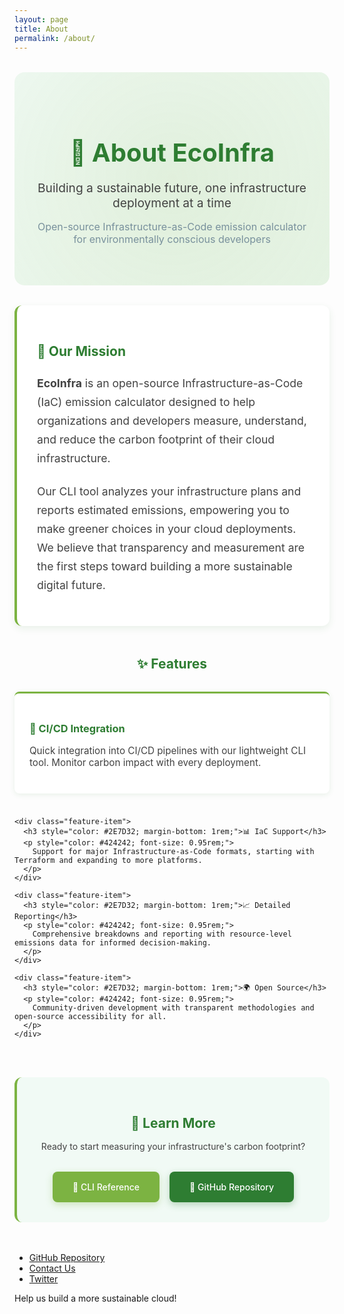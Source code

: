 ```yaml
---
layout: page
title: About
permalink: /about/
---
```


<style>
  .about-hero {
    background: linear-gradient(135deg, #F1FAF5 0%, #E8F5E8 100%);
    padding: 3rem 2rem;
    border-radius: 16px;
    margin: 2rem 0;
    text-align: center;
    position: relative;
    overflow: hidden;
  }

  .about-hero::before {
    content: '';
    position: absolute;
    top: -50%;
    left: -50%;
    width: 200%;
    height: 200%;
    background: radial-gradient(circle, rgba(126, 179, 66, 0.1) 0%, transparent 70%);
    animation: float 8s ease-in-out infinite;
  }

  @keyframes float {
    0%, 100% { transform: translateY(0px) rotate(0deg); }
    50% { transform: translateY(-15px) rotate(180deg); }
  }

  .mission-section {
    background: white;
    padding: 2rem;
    border-radius: 12px;
    margin: 2rem 0;
    box-shadow: 0 4px 12px rgba(46, 125, 50, 0.1);
    border-left: 4px solid #7CB342;
  }

  .features-grid {
    display: grid;
    grid-template-columns: repeat(auto-fit, minmax(250px, 1fr));
    gap: 1.5rem;
    margin: 2rem 0;
  }

  .feature-item {
    background: white;
    padding: 1.5rem;
    border-radius: 8px;
    box-shadow: 0 2px 8px rgba(46, 125, 50, 0.1);
    border-top: 3px solid #7CB342;
    transition: transform 0.3s ease;
  }

  .feature-item:hover {
    transform: translateY(-4px);
  }
</style>

<div class="about-hero">
  <div style="position: relative; z-index: 1;">
    <h1 style="color: #2E7D32; font-size: 2.5rem; margin-bottom: 1rem;">🌱 About EcoInfra</h1>
    <p style="font-size: 1.2rem; color: #424242; margin-bottom: 1rem;">
      Building a sustainable future, one infrastructure deployment at a time
    </p>
    <p style="color: #78909C; font-size: 1rem;">
      Open-source Infrastructure-as-Code emission calculator for environmentally conscious developers
    </p>
  </div>
</div>

<div class="mission-section">
  <h2 style="color: #2E7D32; margin-bottom: 1.5rem;">🎯 Our Mission</h2>
  <p style="color: #424242; font-size: 1.1rem; line-height: 1.7; margin-bottom: 1.5rem;">
    <strong>EcoInfra</strong> is an open-source Infrastructure-as-Code (IaC) emission calculator designed to help organizations and developers measure, understand, and reduce the carbon footprint of their cloud infrastructure.
  </p>
  <p style="color: #424242; font-size: 1.1rem; line-height: 1.7;">
    Our CLI tool analyzes your infrastructure plans and reports estimated emissions, empowering you to make greener choices in your cloud deployments. We believe that transparency and measurement are the first steps toward building a more sustainable digital future.
  </p>
</div>

<div style="margin: 3rem 0;">
  <h2 style="color: #2E7D32; text-align: center; margin-bottom: 2rem;">✨ Features</h2>

  <div class="features-grid">
    <div class="feature-item">
      <h3 style="color: #2E7D32; margin-bottom: 1rem;">🔧 CI/CD Integration</h3>
      <p style="color: #424242; font-size: 0.95rem;">
        Quick integration into CI/CD pipelines with our lightweight CLI tool. Monitor carbon impact with every deployment.
      </p>
    </div>

    <div class="feature-item">
      <h3 style="color: #2E7D32; margin-bottom: 1rem;">📊 IaC Support</h3>
      <p style="color: #424242; font-size: 0.95rem;">
        Support for major Infrastructure-as-Code formats, starting with Terraform and expanding to more platforms.
      </p>
    </div>

    <div class="feature-item">
      <h3 style="color: #2E7D32; margin-bottom: 1rem;">📈 Detailed Reporting</h3>
      <p style="color: #424242; font-size: 0.95rem;">
        Comprehensive breakdowns and reporting with resource-level emissions data for informed decision-making.
      </p>
    </div>

    <div class="feature-item">
      <h3 style="color: #2E7D32; margin-bottom: 1rem;">🌍 Open Source</h3>
      <p style="color: #424242; font-size: 0.95rem;">
        Community-driven development with transparent methodologies and open-source accessibility for all.
      </p>
    </div>
  </div>
</div>

<div style="background: #F1FAF5; padding: 2rem; border-radius: 12px; margin: 3rem 0; text-align: center; border-left: 4px solid #7CB342;">
  <h2 style="color: #2E7D32; margin-bottom: 1rem;">🚀 Learn More</h2>
  <p style="color: #424242; margin-bottom: 2rem;">
    Ready to start measuring your infrastructure's carbon footprint?
  </p>
  <div style="display: flex; justify-content: center; gap: 1rem; flex-wrap: wrap;">
    <a href="main-cli.html" style="background: #7CB342; color: white; padding: 1rem 2rem; border-radius: 8px; text-decoration: none; font-weight: 500; box-shadow: 0 4px 12px rgba(126, 179, 66, 0.3);">
      📖 CLI Reference
    </a>
    <a href="https://github.com/eco-infra/ecoinfra" style="background: #2E7D32; color: white; padding: 1rem 2rem; border-radius: 8px; text-decoration: none; font-weight: 500; box-shadow: 0 4px 12px rgba(46, 125, 50, 0.3);">
      🔗 GitHub Repository
    </a>
  </div>
</div>

- [GitHub Repository](https://github.com/eco-infra)
- [Contact Us](mailto:contact@eco-infra.com)
- [Twitter](https://twitter.com/ecoinfrastatus)

Help us build a more sustainable cloud!
